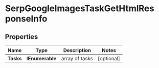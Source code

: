 # SerpGoogleImagesTaskGetHtmlResponseInfo


## Properties

| Name | Type | Description | Notes |
|------------ | ------------- | ------------- | -------------|
**Tasks** | **IEnumerable<SerpGoogleImagesTaskGetHtmlTaskInfo>** | array of tasks |[optional]|